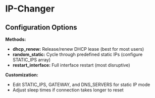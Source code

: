 # IP-Changer

## Configuration Options

**Methods:**
- **dhcp_renew:** Release/renew DHCP lease (best for most users)
- **random_static:** Cycle through predefined static IPs (configure STATIC_IPS array)
- **restart_interface:** Full interface restart (most disruptive)

**Customization:**
- Edit STATIC_IPS, GATEWAY, and DNS_SERVERS for static IP mode
- Adjust sleep times if connection takes longer to reset
